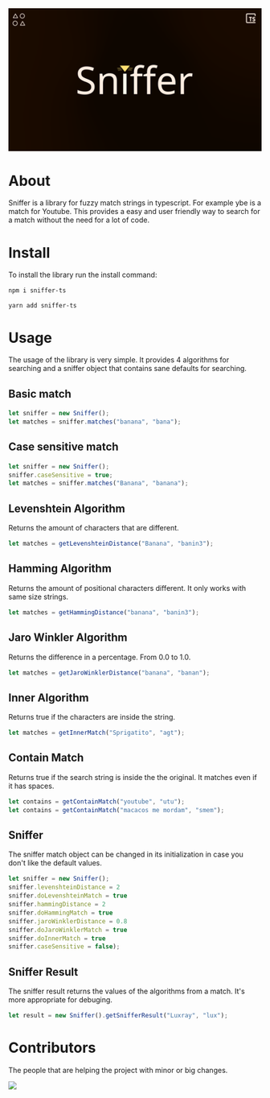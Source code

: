 <div align="center">

<img src="./banner.webp">

</div>

# About

Sniffer is a library for fuzzy match strings in typescript. For example ybe is a match for Youtube. This provides a easy and user friendly way to search for a match without the need for a lot of code.

# Install

To install the library run the install command:

```
npm i sniffer-ts
```

```
yarn add sniffer-ts
```

# Usage

The usage of the library is very simple. It provides 4 algorithms for searching and a sniffer object that contains sane defaults for searching.

## Basic match

```ts
let sniffer = new Sniffer();
let matches = sniffer.matches("banana", "bana");
```

## Case sensitive match

```ts
let sniffer = new Sniffer();
sniffer.caseSensitive = true;
let matches = sniffer.matches("Banana", "banana");
```

## Levenshtein Algorithm

Returns the amount of characters that are different.

```ts
let matches = getLevenshteinDistance("Banana", "banin3");
```

## Hamming Algorithm

Returns the amount of positional characters different. It only works with same size strings.

```ts
let matches = getHammingDistance("banana", "banin3");
```

## Jaro Winkler Algorithm

Returns the difference in a percentage. From 0.0 to 1.0.

```ts
let matches = getJaroWinklerDistance("banana", "banan");
```

## Inner Algorithm

Returns true if the characters are inside the string.

```ts
let matches = getInnerMatch("Sprigatito", "agt");
```

## Contain Match

Returns true if the search string is inside the the original. It matches even if it has spaces.

```ts
let contains = getContainMatch("youtube", "utu");
let contains = getContainMatch("macacos me mordam", "smem");
```

## Sniffer

The sniffer match object can be changed in its initialization in case you don't like the default values.

```ts
let sniffer = new Sniffer();
sniffer.levenshteinDistance = 2
sniffer.doLevenshteinMatch = true
sniffer.hammingDistance = 2
sniffer.doHammingMatch = true
sniffer.jaroWinklerDistance = 0.8
sniffer.doJaroWinklerMatch = true
sniffer.doInnerMatch = true
sniffer.caseSensitive = false);
```

## Sniffer Result

The sniffer result returns the values of the algorithms from a match. It's more appropriate for debuging.

```ts
let result = new Sniffer().getSnifferResult("Luxray", "lux");
```

# Contributors

The people that are helping the project with minor or big changes.

<a href="https://github.com/whiskers-apps/sniffer-ts/graphs/contributors">
  <img src="https://contrib.rocks/image?repo=whiskers-apps/sniffer-ts" />
</a>
